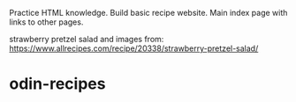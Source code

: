 Practice HTML knowledge.
Build basic recipe website.
Main index page with links to other pages.


strawberry pretzel salad and images from:
https://www.allrecipes.com/recipe/20338/strawberry-pretzel-salad/
# odin-recipes
